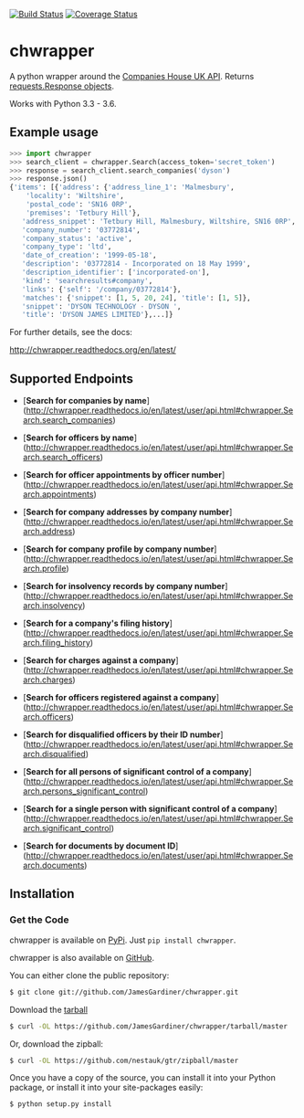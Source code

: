 [![Build Status](https://travis-ci.org/JamesGardiner/chwrapper.svg?branch=master)](https://travis-ci.org/JamesGardiner/companies-house)
[![Coverage Status](https://coveralls.io/repos/github/JamesGardiner/chwrapper/badge.svg?branch=master)](https://coveralls.io/github/JamesGardiner/chwrapper?branch=master)
# chwrapper
A python wrapper around the [Companies House UK API](https://developer.companieshouse.gov.uk/api/docs/). Returns [requests.Response objects](http://docs.python-requests.org/en/latest/api/#requests.Response).

Works with Python 3.3 - 3.6.

## Example usage

```python
>>> import chwrapper
>>> search_client = chwrapper.Search(access_token='secret_token')
>>> response = search_client.search_companies('dyson')
>>> response.json()
{'items': [{'address': {'address_line_1': 'Malmesbury',
    'locality': 'Wiltshire',
    'postal_code': 'SN16 0RP',
    'premises': 'Tetbury Hill'},
   'address_snippet': 'Tetbury Hill, Malmesbury, Wiltshire, SN16 0RP',
   'company_number': '03772814',
   'company_status': 'active',
   'company_type': 'ltd',
   'date_of_creation': '1999-05-18',
   'description': '03772814 - Incorporated on 18 May 1999',
   'description_identifier': ['incorporated-on'],
   'kind': 'searchresults#company',
   'links': {'self': '/company/03772814'},
   'matches': {'snippet': [1, 5, 20, 24], 'title': [1, 5]},
   'snippet': 'DYSON TECHNOLOGY · DYSON ',
   'title': 'DYSON JAMES LIMITED'},...]}
```

For further details, see the docs:

http://chwrapper.readthedocs.org/en/latest/

## Supported Endpoints
- [**Search for companies by name**] (http://chwrapper.readthedocs.io/en/latest/user/api.html#chwrapper.Search.search_companies)

- [**Search for officers by name**] (http://chwrapper.readthedocs.io/en/latest/user/api.html#chwrapper.Search.search_officers)

- [**Search for officer appointments by officer number**] (http://chwrapper.readthedocs.io/en/latest/user/api.html#chwrapper.Search.appointments)

- [**Search for company addresses by company number**] (http://chwrapper.readthedocs.io/en/latest/user/api.html#chwrapper.Search.address)

- [**Search for company profile by company number**] (http://chwrapper.readthedocs.io/en/latest/user/api.html#chwrapper.Search.profile)

- [**Search for insolvency records by company number**] (http://chwrapper.readthedocs.io/en/latest/user/api.html#chwrapper.Search.insolvency)

- [**Search for a company's filing history**] (http://chwrapper.readthedocs.io/en/latest/user/api.html#chwrapper.Search.filing_history)

- [**Search for charges against a company**] (http://chwrapper.readthedocs.io/en/latest/user/api.html#chwrapper.Search.charges)

- [**Search for officers registered against a company**] (http://chwrapper.readthedocs.io/en/latest/user/api.html#chwrapper.Search.officers)

- [**Search for disqualified officers by their ID number**] (http://chwrapper.readthedocs.io/en/latest/user/api.html#chwrapper.Search.disqualified)

- [**Search for all persons of significant control of a company**] (http://chwrapper.readthedocs.io/en/latest/user/api.html#chwrapper.Search.persons_significant_control)

- [**Search for a single person with significant control of a company**] (http://chwrapper.readthedocs.io/en/latest/user/api.html#chwrapper.Search.significant_control)

- [**Search for documents by document ID**] (http://chwrapper.readthedocs.io/en/latest/user/api.html#chwrapper.Search.documents)

## Installation

### Get the Code
chwrapper is available on [PyPi](https://pypi.python.org/pypi/chwrapper/0.2.0). Just `pip install chwrapper`.

chwrapper is also available on [GitHub](https://github.com/JamesGardiner/chwrapper).

You can either clone the public repository:
```bash
$ git clone git://github.com/JamesGardiner/chwrapper.git
```
Download the [tarball](https://github.com/nestauk/gtr/tarball/master)
```bash
$ curl -OL https://github.com/JamesGardiner/chwrapper/tarball/master
```
Or, download the zipball:
```bash
$ curl -OL https://github.com/nestauk/gtr/zipball/master
```
Once you have a copy of the source, you can install it into your Python package, or install it into your site-packages easily:
```bash
$ python setup.py install
```

